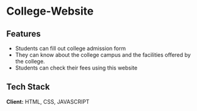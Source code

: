 # College-Website


## Features

- Students can fill out college admission form
- They can know about the college campus and the facilities offered by the college.
- Students can check their fees using this website




## Tech Stack

**Client:** HTML, CSS, JAVASCRIPT





